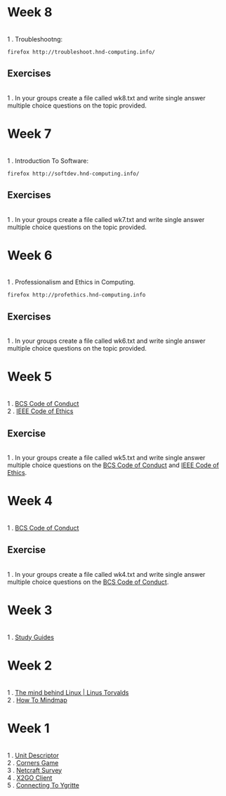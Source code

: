 # Week 8

<br>1 . Troubleshootng:
```
firefox http://troubleshoot.hnd-computing.info/
```
## Exercises
<br>1 . In your groups create a file called wk8.txt and write single answer multiple choice questions on the topic provided.

# Week 7

<br>1 . Introduction To Software:
```
firefox http://softdev.hnd-computing.info/
```
## Exercises
<br>1 . In your groups create a file called wk7.txt and write single answer multiple choice questions on the topic provided.

# Week 6

<br>1 . Professionalism and Ethics in Computing. 
```
firefox http://profethics.hnd-computing.info
```

## Exercises
<br>1 . In your groups create a file called wk6.txt and write single answer multiple choice questions on the topic provided.

# Week 5
<br>1 . [BCS Code of Conduct](http://www.bcs.org/category/6030)
<br>2 . [IEEE Code of Ethics](http://www.ieee.org/about/corporate/governance/p7-8.html)
## Exercise
<br>1 . In your groups create a file called wk5.txt and write single answer multiple choice questions on the [BCS Code of Conduct](http://www.bcs.org/category/6030) and [IEEE Code of Ethics](http://www.ieee.org/about/corporate/governance/p7-8.html).  

# Week 4
<br>1 . [BCS Code of Conduct](http://www.bcs.org/category/6030)

## Exercise
<br>1 . In your groups create a file called wk4.txt and write single answer multiple choice questions on the [BCS Code of Conduct](http://www.bcs.org/category/6030).  

# Week 3
<br>1 . [Study Guides](http://www.studygs.net/)

# Week 2
<br> 1 . [The mind behind Linux | Linus Torvalds](https://www.youtube.com/watch?v=o8NPllzkFhE)
<br> 2 . [How To Mindmap](https://www.youtube.com/watch?v=u5Y4pIsXTV0)

# Week 1 
<br> 1 . [Unit Descriptor](https://www.sqa.org.uk/files/hn/H1J834.pdf)
<br> 2 . [Corners Game](https://docs.google.com/document/d/1f8YCnRpKR5dgO-aP77ZXJg5SU6BWLMkiLsc99n1WZe4/pub)
<br> 3 . [Netcraft Survey](http://news.netcraft.com/archives/2015/10/16/october-2015-web-server-survey.html)
<br> 4 . [X2GO Client](https://drive.google.com/file/d/0B-CFaefA1v4RVWN5eFRlSV9YbVU/view?usp=sharing)
<br> 5 . [Connecting To Ygritte](https://docs.google.com/document/d/1wV6XGhOPlpwCMElZAqlH83YYXo_PpdNNdVMN6Toh3mw/pub)
